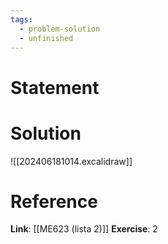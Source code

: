 ```yaml
---
tags:
  - problem-solution
  - unfinished
---
```

# Statement 


# Solution
![[202406181014.excalidraw]]

# Reference
**Link**: [[ME623 (lista 2)]]
**Exercise**: 2